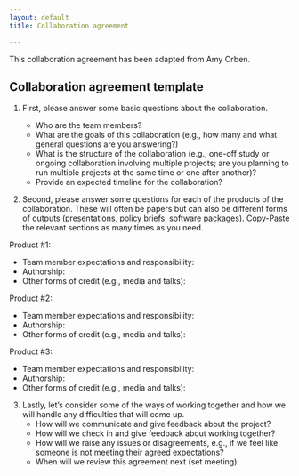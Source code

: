 ```yaml
---
layout: default
title: Collaboration agreement

---
```


This collaboration agreement has been adapted from Amy Orben.

## Collaboration agreement template

1.	First, please answer some basic questions about the collaboration.
    - Who are the team members?
    - What are the goals of this collaboration (e.g., how many and what general questions are you answering?)
    - What is the structure of the collaboration (e.g., one-off study or ongoing collaboration involving multiple projects; are you planning to run multiple projects at the same time or one after another)?
    - Provide an expected timeline for the collaboration?

2.	Second, please answer some questions for each of the products of the collaboration. These will often be papers but can also be different forms of outputs (presentations, policy briefs, software packages). Copy-Paste the relevant sections as many times as you need. 

Product #1: 
-	Team member expectations and responsibility: 
-	Authorship:
-	Other forms of credit (e.g., media and talks): 

Product #2: 
-	Team member expectations and responsibility: 
-	Authorship:
-	Other forms of credit (e.g., media and talks): 

Product #3: 
-	Team member expectations and responsibility: 
-	Authorship:
-	Other forms of credit (e.g., media and talks): 

3.	Lastly, let’s consider some of the ways of working together and how we will handle any difficulties that will come up. 
    - How will we communicate and give feedback about the project? 
    - How will we check in and give feedback about working together? 
    - How will we raise any issues or disagreements, e.g., if we feel like someone is not meeting their agreed expectations?
    - When will we review this agreement next (set meeting):

